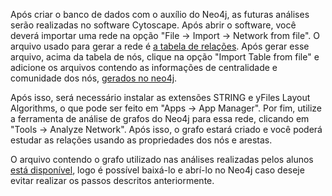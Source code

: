 Após criar o banco de dados com o auxílio do Neo4j, as futuras análises serão realizadas no software Cytoscape. Após abrir o software, você deverá importar uma rede na opção "File -> Import -> Network from file". O arquivo usado para gerar a rede é [a tabela de relações](../../data/processed/graph_relations.csv). Após gerar esse arquivo, acima da tabela de nós, clique na opção "Import Table from file" e adicione os arquivos contendo as informações de centralidade e comunidade dos nós, [gerados no neo4j](criacao_grafoDB_neo4j.md). 

Após isso, será necessário instalar as extensões STRING e yFiles Layout Algorithms, o que pode ser feito em "Apps -> App Manager". Por fim, utilize a ferramenta de análise de grafos do Neo4j para essa rede, clicando em "Tools -> Analyze Network". Após isso, o grafo estará criado e você poderá estudar as relações usando as propriedades dos nós e arestas.

O arquivo contendo o grafo utilizado nas análises realizadas pelos alunos [está disponível](GrafoJogadores.cys), logo é possível baixá-lo e abrí-lo no Neo4j caso deseje evitar realizar os passos descritos anteriormente.